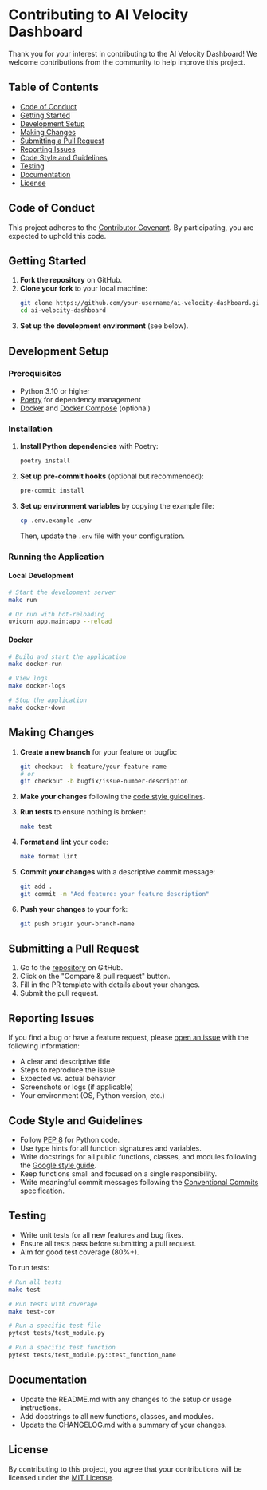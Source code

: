 # Contributing to AI Velocity Dashboard

Thank you for your interest in contributing to the AI Velocity Dashboard! We welcome contributions from the community to help improve this project.

## Table of Contents

- [Code of Conduct](#code-of-conduct)
- [Getting Started](#getting-started)
- [Development Setup](#development-setup)
- [Making Changes](#making-changes)
- [Submitting a Pull Request](#submitting-a-pull-request)
- [Reporting Issues](#reporting-issues)
- [Code Style and Guidelines](#code-style-and-guidelines)
- [Testing](#testing)
- [Documentation](#documentation)
- [License](#license)

## Code of Conduct

This project adheres to the [Contributor Covenant](https://www.contributor-covenant.org/version/2/1/code_of_conduct/). By participating, you are expected to uphold this code.

## Getting Started

1. **Fork the repository** on GitHub.
2. **Clone your fork** to your local machine:
   ```bash
   git clone https://github.com/your-username/ai-velocity-dashboard.git
   cd ai-velocity-dashboard
   ```
3. **Set up the development environment** (see below).

## Development Setup

### Prerequisites

- Python 3.10 or higher
- [Poetry](https://python-poetry.org/) for dependency management
- [Docker](https://www.docker.com/) and [Docker Compose](https://docs.docker.com/compose/) (optional)

### Installation

1. **Install Python dependencies** with Poetry:
   ```bash
   poetry install
   ```

2. **Set up pre-commit hooks** (optional but recommended):
   ```bash
   pre-commit install
   ```

3. **Set up environment variables** by copying the example file:
   ```bash
   cp .env.example .env
   ```
   Then, update the `.env` file with your configuration.

### Running the Application

#### Local Development

```bash
# Start the development server
make run

# Or run with hot-reloading
uvicorn app.main:app --reload
```

#### Docker

```bash
# Build and start the application
make docker-run

# View logs
make docker-logs

# Stop the application
make docker-down
```

## Making Changes

1. **Create a new branch** for your feature or bugfix:
   ```bash
   git checkout -b feature/your-feature-name
   # or
   git checkout -b bugfix/issue-number-description
   ```

2. **Make your changes** following the [code style guidelines](#code-style-and-guidelines).

3. **Run tests** to ensure nothing is broken:
   ```bash
   make test
   ```

4. **Format and lint** your code:
   ```bash
   make format lint
   ```

5. **Commit your changes** with a descriptive commit message:
   ```bash
   git add .
   git commit -m "Add feature: your feature description"
   ```

6. **Push your changes** to your fork:
   ```bash
   git push origin your-branch-name
   ```

## Submitting a Pull Request

1. Go to the [repository](https://github.com/your-org/ai-velocity-dashboard) on GitHub.
2. Click on the "Compare & pull request" button.
3. Fill in the PR template with details about your changes.
4. Submit the pull request.

## Reporting Issues

If you find a bug or have a feature request, please [open an issue](https://github.com/your-org/ai-velocity-dashboard/issues/new/choose) with the following information:

- A clear and descriptive title
- Steps to reproduce the issue
- Expected vs. actual behavior
- Screenshots or logs (if applicable)
- Your environment (OS, Python version, etc.)

## Code Style and Guidelines

- Follow [PEP 8](https://www.python.org/dev/peps/pep-0008/) for Python code.
- Use type hints for all function signatures and variables.
- Write docstrings for all public functions, classes, and modules following the [Google style guide](https://google.github.io/styleguide/pyguide.html#38-comments-and-docstrings).
- Keep functions small and focused on a single responsibility.
- Write meaningful commit messages following the [Conventional Commits](https://www.conventionalcommits.org/) specification.

## Testing

- Write unit tests for all new features and bug fixes.
- Ensure all tests pass before submitting a pull request.
- Aim for good test coverage (80%+).

To run tests:

```bash
# Run all tests
make test

# Run tests with coverage
make test-cov

# Run a specific test file
pytest tests/test_module.py

# Run a specific test function
pytest tests/test_module.py::test_function_name
```

## Documentation

- Update the README.md with any changes to the setup or usage instructions.
- Add docstrings to all new functions, classes, and modules.
- Update the CHANGELOG.md with a summary of your changes.

## License

By contributing to this project, you agree that your contributions will be licensed under the [MIT License](LICENSE).
